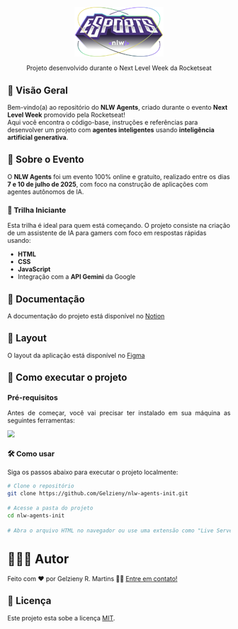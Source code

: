 <p align="center">
  <a href="#">
    <img src="https://github.com/Gelzieny/nlw-agents-init/blob/main/assets/logo.png?raw=true"  alt="Logo esport NLW" width="200"/>
  </a>
</p>
<p align="center">Projeto desenvolvido durante o Next Level Week da Rocketseat</p>

## 📌 Visão Geral

Bem-vindo(a) ao repositório do **NLW Agents**, criado durante o evento **Next Level Week** promovido pela Rocketseat!  
Aqui você encontra o código-base, instruções e referências para desenvolver um projeto com **agentes inteligentes** usando **inteligência artificial generativa**.


## 🎯 Sobre o Evento

O **NLW Agents** foi um evento 100% online e gratuito, realizado entre os dias **7 e 10 de julho de 2025**, com foco na construção de aplicações com agentes autônomos de IA.

### 🚦 Trilha Iniciante

Esta trilha é ideal para quem está começando. O projeto consiste na criação de um assistente de IA para gamers com foco em respostas rápidas usando:

- **HTML**
- **CSS**
- **JavaScript**
- Integração com a **API Gemini** da Google

## 📝 Documentação

A documentação do projeto está disponível no [Notion](<https://efficient-sloth-d85.notion.site/NLW-Agents-Guia-do-evento-21b395da57708061b24cc1aa48c0fb3a>)

## 🎨 Layout

O layout da aplicação está disponível no [Figma](<https://www.figma.com/design/0Hmz2mBHCHIDBnQW4XGraD/NLW-Pocket-JS-%E2%80%A2-in.orbit-(Community)-(Copy)>)


## 🚀 Como executar o projeto

### Pré-requisitos

<p align="justify">Antes de começar, você vai precisar ter instalado em sua máquina as seguintes ferramentas:</p>

<a href="https://skillicons.dev">
  <img src="https://skillicons.dev/icons?i=git,vscode" />
</a>

### 🛠️ Como usar

Siga os passos abaixo para executar o projeto localmente:

```bash
# Clone o repositório
git clone https://github.com/Gelzieny/nlw-agents-init.git

# Acesse a pasta do projeto
cd nlw-agents-init

# Abra o arquivo HTML no navegador ou use uma extensão como "Live Server" no VSCode
```

# 🧑🏻‍💻 Autor

Feito com ❤️ por Gelzieny R. Martins 👋🏽 [Entre em contato!](https://www.linkedin.com/in/gelzieny-r-martins-180551106/)

## 📝 Licença

Este projeto esta sobe a licença [MIT](./LICENSE).